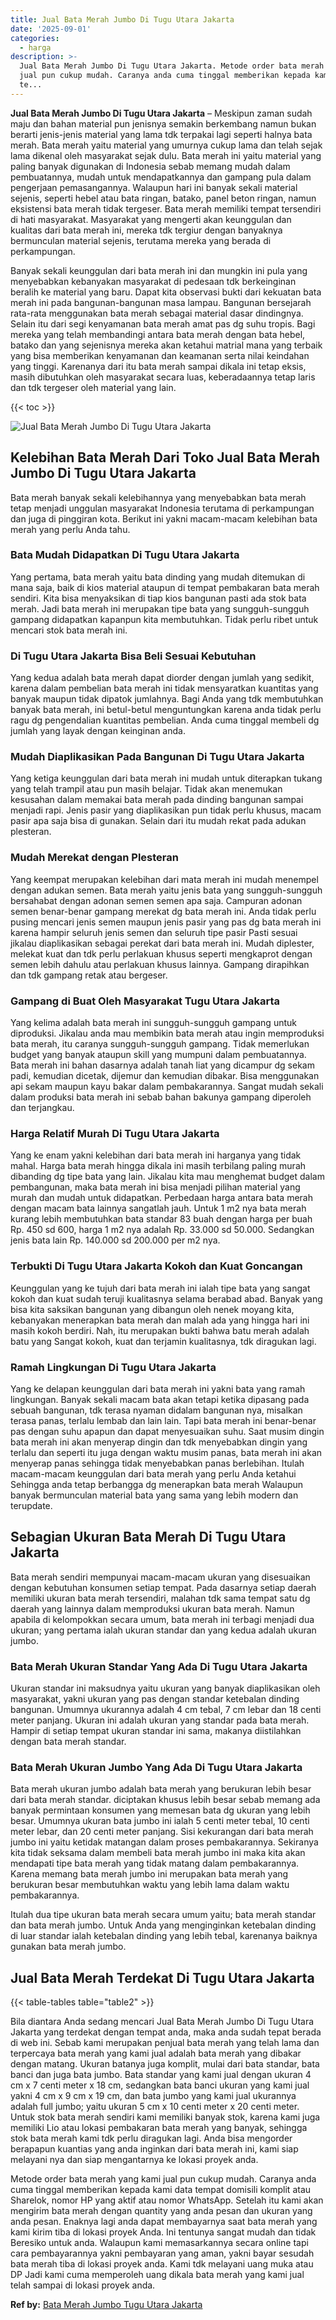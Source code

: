```yaml
---
title: Jual Bata Merah Jumbo Di Tugu Utara Jakarta
date: '2025-09-01'
categories:
  - harga
description: >-
  Jual Bata Merah Jumbo Di Tugu Utara Jakarta. Metode order bata merah yang kami
  jual pun cukup mudah. Caranya anda cuma tinggal memberikan kepada kami data
  te...
---
```


**Jual Bata Merah Jumbo Di Tugu Utara Jakarta** – Meskipun zaman sudah maju dan bahan material pun jenisnya semakin berkembang namun bukan berarti jenis-jenis material yang lama tdk terpakai lagi seperti halnya bata merah. Bata merah yaitu material yang umurnya cukup lama dan telah sejak lama dikenal oleh masyarakat sejak dulu. Bata merah ini yaitu material yang paling banyak digunakan di Indonesia sebab memang mudah dalam pembuatannya, mudah untuk mendapatkannya dan gampang pula dalam pengerjaan pemasangannya. Walaupun hari ini banyak sekali material sejenis, seperti hebel atau bata ringan, batako, panel beton ringan, namun eksistensi bata merah tidak tergeser. Bata merah memiliki tempat tersendiri di hati masyarakat. Masyarakat yang mengerti akan keunggulan dan kualitas dari bata merah ini, mereka tdk tergiur dengan banyaknya bermunculan material sejenis, terutama mereka yang berada di perkampungan.

Banyak sekali keunggulan dari bata merah ini dan mungkin ini pula yang menyebabkan kebanyakan masyarakat di pedesaan tdk berkeinginan beralih ke material yang baru. Dapat kita observasi bukti dari kekuatan bata merah ini pada bangunan-bangunan masa lampau. Bangunan bersejarah rata-rata menggunakan bata merah sebagai material dasar dindingnya. Selain itu dari segi kenyamanan bata merah amat pas dg suhu tropis. Bagi mereka yang telah membandingi antara bata merah dengan bata hebel, batako dan yang sejenisnya mereka akan ketahui matrial mana yang terbaik yang bisa memberikan kenyamanan dan keamanan serta nilai keindahan yang tinggi. Karenanya dari itu bata merah sampai dikala ini tetap eksis, masih dibutuhkan oleh masyarakat secara luas, keberadaannya tetap laris dan tdk tergeser oleh material yang lain.

{{< toc >}}

![Jual Bata Merah Jumbo Di Tugu Utara Jakarta](/images/jual-bata-merah-11.png)

## Kelebihan Bata Merah Dari Toko Jual Bata Merah Jumbo Di Tugu Utara Jakarta

Bata merah banyak sekali kelebihannya yang menyebabkan bata merah tetap menjadi unggulan masyarakat Indonesia terutama di perkampungan dan juga di pinggiran kota. Berikut ini yakni macam-macam kelebihan bata merah yang perlu Anda tahu.

### Bata Mudah Didapatkan Di Tugu Utara Jakarta

Yang pertama, bata merah yaitu bata dinding yang mudah ditemukan di mana saja, baik di kios material ataupun di tempat pembakaran bata merah sendiri. Kita bisa menyaksikan di tiap kios bangunan pasti ada stok bata merah. Jadi bata merah ini merupakan tipe bata yang sungguh-sungguh gampang didapatkan kapanpun kita membutuhkan. Tidak perlu ribet untuk mencari stok bata merah ini.

### Di Tugu Utara Jakarta Bisa Beli Sesuai Kebutuhan

Yang kedua adalah bata merah dapat diorder dengan jumlah yang sedikit, karena dalam pembelian bata merah ini tidak mensyaratkan kuantitas yang banyak maupun tidak dipatok jumlahnya. Bagi Anda yang tdk membutuhkan banyak bata merah, ini betul-betul menguntungkan karena anda tidak perlu ragu dg pengendalian kuantitas pembelian. Anda cuma tinggal membeli dg jumlah yang layak dengan keinginan anda.

### Mudah Diaplikasikan Pada Bangunan Di Tugu Utara Jakarta

Yang ketiga keunggulan dari bata merah ini mudah untuk diterapkan tukang yang telah trampil atau pun masih belajar. Tidak akan menemukan kesusahan dalam memakai bata merah pada dinding bangunan sampai menjadi rapi. Jenis pasir yang diaplikasikan pun tidak perlu khusus, macam pasir apa saja bisa di gunakan. Selain dari itu mudah rekat pada adukan plesteran.

### Mudah Merekat dengan Plesteran

Yang keempat merupakan kelebihan dari mata merah ini mudah menempel dengan adukan semen. Bata merah yaitu jenis bata yang sungguh-sungguh bersahabat dengan adonan semen semen apa saja. Campuran adonan semen benar-benar gampang merekat dg bata merah ini. Anda tidak perlu pusing mencari jenis semen maupun jenis pasir yang pas dg bata merah ini karena hampir seluruh jenis semen dan seluruh tipe pasir Pasti sesuai jikalau diaplikasikan sebagai perekat dari bata merah ini. Mudah diplester, melekat kuat dan tdk perlu perlakuan khusus seperti mengkaprot dengan semen lebih dahulu atau perlakuan khusus lainnya. Gampang dirapihkan dan tdk gampang retak atau bergeser.

### Gampang di Buat Oleh Masyarakat Tugu Utara Jakarta

Yang kelima adalah bata merah ini sungguh-sungguh gampang untuk diproduksi. Jikalau anda mau membikin bata merah atau ingin memproduksi bata merah, itu caranya sungguh-sungguh gampang. Tidak memerlukan budget yang banyak ataupun skill yang mumpuni dalam pembuatannya. Bata merah ini bahan dasarnya adalah tanah liat yang dicampur dg sekam padi, kemudian dicetak, dijemur dan kemudian dibakar. Bisa menggunakan api sekam maupun kayu bakar dalam pembakarannya. Sangat mudah sekali dalam produksi bata merah ini sebab bahan bakunya gampang diperoleh dan terjangkau.

### Harga Relatif Murah Di Tugu Utara Jakarta

Yang ke enam yakni kelebihan dari bata merah ini harganya yang tidak mahal. Harga bata merah hingga dikala ini masih terbilang paling murah dibanding dg tipe bata yang lain. Jikalau kita mau menghemat budget dalam pembangunan, maka bata merah ini bisa menjadi pilihan material yang murah dan mudah untuk didapatkan. Perbedaan harga antara bata merah dengan macam bata lainnya sangatlah jauh. Untuk 1 m2 nya bata merah kurang lebih membutuhkan bata standar 83 buah dengan harga per buah Rp. 450 sd 600, harga 1 m2 nya adalah Rp. 33.000 sd 50.000. Sedangkan jenis bata lain Rp. 140.000 sd 200.000 per m2 nya.

### Terbukti Di Tugu Utara Jakarta Kokoh dan Kuat Goncangan

Keunggulan yang ke tujuh dari bata merah ini ialah tipe bata yang sangat kokoh dan kuat sudah teruji kualitasnya selama berabad abad. Banyak yang bisa kita saksikan bangunan yang dibangun oleh nenek moyang kita, kebanyakan menerapkan bata merah dan malah ada yang hingga hari ini masih kokoh berdiri. Nah, itu merupakan bukti bahwa batu merah adalah batu yang Sangat kokoh, kuat dan terjamin kualitasnya, tdk diragukan lagi.

### Ramah Lingkungan Di Tugu Utara Jakarta

Yang ke delapan keunggulan dari bata merah ini yakni bata yang ramah lingkungan. Banyak sekali macam bata akan tetapi ketika dipasang pada sebuah bangunan, tdk terasa nyaman didalam bangunan nya, misalkan terasa panas, terlalu lembab dan lain lain. Tapi bata merah ini benar-benar pas dengan suhu apapun dan dapat menyesuaikan suhu. Saat musim dingin bata merah ini akan menyerap dingin dan tdk menyebabkan dingin yang terlalu dan seperti itu juga dengan waktu musim panas, bata merah ini akan menyerap panas sehingga tidak menyebabkan panas berlebihan. Itulah macam-macam keunggulan dari bata merah yang perlu Anda ketahui Sehingga anda tetap berbangga dg menerapkan bata merah Walaupun banyak bermunculan material bata yang sama yang lebih modern dan terupdate.

## Sebagian Ukuran Bata Merah Di Tugu Utara Jakarta

Bata merah sendiri mempunyai macam-macam ukuran yang disesuaikan dengan kebutuhan konsumen setiap tempat. Pada dasarnya setiap daerah memiliki ukuran bata merah tersendiri, malahan tdk sama tempat satu dg daerah yang lainnya dalam memproduksi ukuran bata merah. Namun apabila di kelompokkan secara umum, bata merah ini terbagi menjadi dua ukuran; yang pertama ialah ukuran standar dan yang kedua adalah ukuran jumbo.

### Bata Merah Ukuran Standar Yang Ada Di Tugu Utara Jakarta

Ukuran standar ini maksudnya yaitu ukuran yang banyak diaplikasikan oleh masyarakat, yakni ukuran yang pas dengan standar ketebalan dinding bangunan. Umumnya ukurannya adalah 4 cm tebal, 7 cm lebar dan 18 centi meter panjang. Ukuran ini adalah ukuran yang standar pada bata merah. Hampir di setiap tempat ukuran standar ini sama, makanya diistilahkan dengan bata merah standar.

### Bata Merah Ukuran Jumbo Yang Ada Di Tugu Utara Jakarta

Bata merah ukuran jumbo adalah bata merah yang berukuran lebih besar dari bata merah standar. diciptakan khusus lebih besar sebab memang ada banyak permintaan konsumen yang memesan bata dg ukuran yang lebih besar. Umumnya ukuran bata jumbo ini ialah 5 centi meter tebal, 10 centi meter lebar, dan 20 centi meter panjang. Sisi kekurangan dari bata merah jumbo ini yaitu ketidak matangan dalam proses pembakarannya. Sekiranya kita tidak seksama dalam membeli bata merah jumbo ini maka kita akan mendapati tipe bata merah yang tidak matang dalam pembakarannya. Karena memang bata merah jumbo ini merupakan bata merah yang berukuran besar membutuhkan waktu yang lebih lama dalam waktu pembakarannya.

Itulah dua tipe ukuran bata merah secara umum yaitu; bata merah standar dan bata merah jumbo. Untuk Anda yang menginginkan ketebalan dinding di luar standar ialah ketebalan dinding yang lebih tebal, karenanya baiknya gunakan bata merah jumbo.

## Jual Bata Merah Terdekat Di Tugu Utara Jakarta

{{< table-tables table="table2" >}}

Bila diantara Anda sedang mencari Jual Bata Merah Jumbo Di Tugu Utara Jakarta yang terdekat dengan tempat anda, maka anda sudah tepat berada di web ini. Sebab kami merupakan penjual bata merah yang telah lama dan terpercaya bata merah yang kami jual adalah bata merah yang dibakar dengan matang. Ukuran batanya juga komplit, mulai dari bata standar, bata banci dan juga bata jumbo. Bata standar yang kami jual dengan ukuran 4 cm x 7 centi meter x 18 cm, sedangkan bata banci ukuran yang kami jual yakni 4 cm x 9 cm x 19 cm, dan bata jumbo yang kami jual ukurannya adalah full jumbo; yaitu ukuran 5 cm x 10 centi meter x 20 centi meter. Untuk stok bata merah sendiri kami memiliki banyak stok, karena kami juga memiliki Lio atau lokasi pembakaran bata merah yang banyak, sehingga stok bata merah kami tdk perlu diragukan lagi. Anda bisa mengorder berapapun kuantias yang anda inginkan dari bata merah ini, kami siap melayani nya dan siap mengantarnya ke lokasi proyek anda.

Metode order bata merah yang kami jual pun cukup mudah. Caranya anda cuma tinggal memberikan kepada kami data tempat domisili komplit atau Sharelok, nomor HP yang aktif atau nomor WhatsApp. Setelah itu kami akan mengirim bata merah dengan quantity yang anda pesan dan ukuran yang anda pesan. Enaknya lagi anda dapat membayarnya saat bata merah yang kami kirim tiba di lokasi proyek Anda. Ini tentunya sangat mudah dan tidak Beresiko untuk anda. Walaupun kami memasarkannya secara online tapi cara pembayarannya yakni pembayaran yang aman, yakni bayar sesudah bata merah tiba di lokasi proyek anda. Kami tdk melayani uang muka atau DP Jadi kami cuma memperoleh uang dikala bata merah yang kami jual telah sampai di lokasi proyek anda.

**Ref by:** [Bata Merah Jumbo Tugu Utara Jakarta](https://id.wikipedia.org/wiki/Bata)
